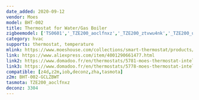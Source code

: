 ```yaml
---
date_added: 2020-09-12
vendor: Moes
model: BHT-002  
title: Thermostat for Water/Gas Boiler
zigbeemodel: ['TS0601','_TZE200_aoclfnxz','_TZE200_ztvwu4nk','_TZE200_u9bfwha0']
category: hvac
supports: thermostat, temperature
mlink: https://www.moeshouse.com/collections/smart-thermostat/products/zigbee-smart-thermostat-programmable-temperature-controller-zigbee-hub-required-for-water-gas-boiler
link: https://www.aliexpress.com/item/4001290661477.html
link2: https://www.domadoo.fr/en/thermostats/5781-moes-thermostat-intelligent-zigbee-blanc-pour-chaudiere-eaugaz-3a.html
link3: https://www.domadoo.fr/en/thermostats/5778-moes-thermostat-intelligent-zigbee-noir-pour-plancher-chauffant-electrique-16a.html
compatible: [z4d,z2m,iob,deconz,zha,tasmota]
z2m: BHT-002-GCLZBWT  
tasmota: TZE200_aoclfnxz
deconz: 3304
---
```

